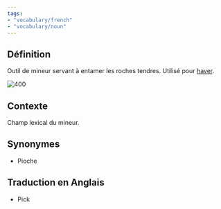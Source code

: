 ```yaml
---
tags:
- "vocabulary/french"
- "vocabulary/noun"
---
```


## Définition
Outil de mineur servant à entamer les roches tendres. Utilisé pour [haver](Haver.md). 

![400](3036489017_1_3_MUeDtT8U.jpg)

## Contexte
Champ lexical du mineur.

## Synonymes
- Pioche

## Traduction en Anglais
- Pick
